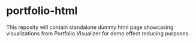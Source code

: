 # portfolio-html
This reposity will contain standalone dummy html page showcasing visualizations from Portfolio Visualizer for demo effect reducing purposes.
